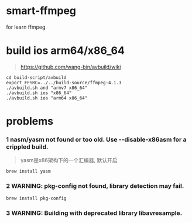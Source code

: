 # smart-ffmpeg
for learn ffmpeg

# build ios arm64/x86_64
> https://github.com/wang-bin/avbuild/wiki
```
cd build-script/avbuild
export FFSRC=../../build-source/ffmpeg-4.1.3
./avbuild.sh and "armv7 x86_64"
./avbuild.sh ios "x86_64"
./avbuild.sh ios "arm64 x86_64"
```

# problems

### 1 nasm/yasm not found or too old. Use --disable-x86asm for a crippled build.
> yasm是x86架构下的一个汇编器, 默认开启

```
brew install yasm
```

### 2 WARNING: pkg-config not found, library detection may fail.

```
brew install pkg-config
```

### 3 WARNING: Building with deprecated library libavresample.